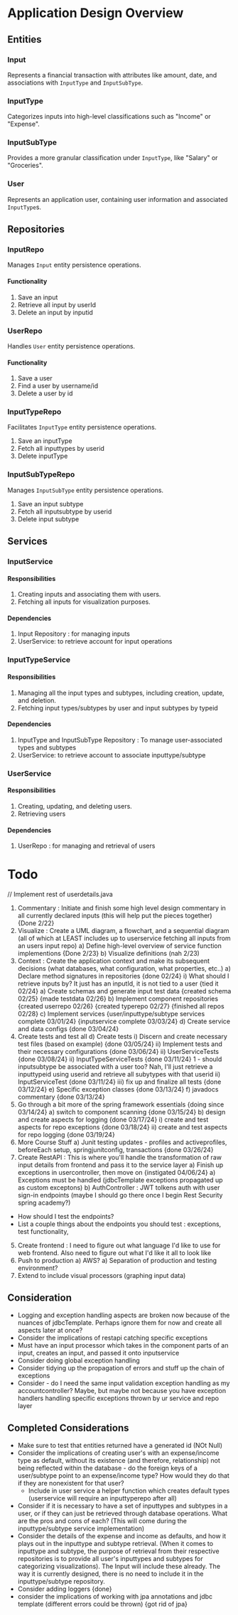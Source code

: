# Application Design Overview

## Entities

### Input
Represents a financial transaction with attributes like amount, date, and associations with `InputType` and `InputSubType`.

### InputType
Categorizes inputs into high-level classifications such as "Income" or "Expense".

### InputSubType
Provides a more granular classification under `InputType`, like "Salary" or "Groceries".

### User
Represents an application user, containing user information and associated `InputType`s.

## Repositories

### InputRepo
Manages `Input` entity persistence operations.
#### Functionality
1) Save an input
2) Retrieve all input by userId
3) Delete an input by inputid

### UserRepo
Handles `User` entity persistence operations.
#### Functionality
1) Save a user 
2) Find a user by username/id
3) Delete a user by id  

### InputTypeRepo
Facilitates `InputType` entity persistence operations.
1) Save an inputType
2) Fetch all inputtypes by userid
3) Delete inputType

### InputSubTypeRepo
Manages `InputSubType` entity persistence operations.
1) Save an input subtype
2) Fetch all inputsubtype by userid
3) Delete input subtype

## Services

### InputService
#### Responsibilities
1) Creating inputs and associating them with users.
2) Fetching all inputs for visualization purposes.
#### Dependencies
1) Input Repository : for managing inputs
2) UserService: to retrieve account for input operations

### InputTypeService
#### Responsibilities
1) Managing all the input types and subtypes, including creation, update, and deletion.
2) Fetching input types/subtypes by user and input subtypes by typeid
#### Dependencies
1) InputType and InputSubType Repository : To manage user-associated types and subtypes
2) UserService: to retrieve account to associate inputtype/subtype


### UserService
#### Responsibilities
1) Creating, updating, and deleting users.
2) Retrieving users
#### Dependencies
1) UserRepo : for managing and retrieval of users










# Todo
// Implement rest of userdetails.java 
1) Commentary : Initiate and finish some high level design commentary in all currently declared inputs (this will help put the pieces together) {Done 2/22}
2) Visualize : Create a UML diagram, a flowchart, and a sequential diagram (all of which at LEAST includes up to userservice fetching all inputs from an users input repo)
  a) Define high-level overview of service function implementions {Done 2/23}
  b) Visualize definitions (nah 2/23)
2) Context : Create the application context and make its subsequent decisions (what databases, what configuration, what properties, etc..)
  a) Declare method signatures in repositories {done 02/24}
      i) What should I retrieve inputs by? It just has an inputId, it is not tied to a user {tied it 02/24}
  a) Create schemas and generate input test data {created schema 02/25} {made testdata 02/26}
  b) Implement component repositories {created userrepo 02/26} {created typerepo 02/27} {finished all repos 02/28}
  c) Implement services {user/inputtype/subtype services complete 03/01/24}  {inputservice complete 03/03/24}
  d) Create service and data configs {done 03/04/24}
3) Create tests and test all
  d) Create tests
    i) Discern and create necessary test files (based on example) {done 03/05/24}
    ii) Implement tests and their necessary configurations {done 03/06/24}
    ii) UserServiceTests {done 03/08/24} 
    ii) InputTypeServiceTests {done 03/11/24}
      1 - should inputsubtype be associated with a user too?
      Nah, I'll just retrieve a inputtypeid using userid and retrieve all subytypes with that userid
    ii) InputServiceTest {done 03/11/24}
    iii) fix up and finalize all tests {done 03/12/24}
  e) Specific exception classes {done 03/13/24}
  f) javadocs commentary {done 03/13/24}
3) Go through a bit more of the spring framework essentials {doing since 03/14/24}
  a) switch to component scanning {done 03/15/24}
  b) design and create aspects for logging {done 03/17/24}
    i) create and test aspects for repo exceptions {done 03/18/24}
    ii) create and test aspects for repo logging {done 03/19/24}
4) More Course Stuff
  a) Junit testing updates - profiles and activeprofiles, beforeEach setup, springjunitconfig, transactions {done 03/26/24}
4) Create RestAPI : This is where you'll handle the transformation of raw input details from frontend and pass it to the service layer
  a) Finish up exceptions in usercontroller, then move on {instigated 04/06/24}
  a) Exceptions must be handled (jdbcTemplate exceptions propagated up as custom exceptons)
  b) AuthController : JWT tolkens auth with user sign-in endpoints (maybe I should go there once I begin 
   Rest Security spring academy?)

- How should I test the endpoints?
- List a couple things about the endpoints you should test : exceptions, test functionality, 
  
5) Create frontend : I need to figure out what language I'd like to use for web frontend. Also need to figure out what I'd like it all to look like
6) Push to production
  a) AWS?
  a) Separation of production and testing environment?
7) Extend to include visual processors (graphing input data)




## Consideration
* Logging and exception handling aspects are broken now because of the nuances of jdbcTemplate. Perhaps ignore them for now and create all aspects later at once?
* Consider the implications of restapi catching specific exceptions
* Must have an input processor which takes in the component parts of an input, creates an input, and passed it onto inputservice
* Consider doing global exception handling
* Consider tidying up the propagation of errors and stuff up the chain of exceptions
* Consider - do I need the same input validation exception handling as my accountcontroller? Maybe, but maybe not because you have exception handlers handling specific exceptions thrown by ur service and repo layer

## Completed Considerations
* Make sure to test that entities returned have a generated id (NOt Null)
* Consider the implications of creating user's with an expense/income type as default, without its existence (and therefore, relationship) not being reflected within the database - do the foreign keys of a user/subtype point to an expense/income type? How would they do that if they are nonexistent for that user?
   + Include in user service a helper function which creates default types (userservice will require an inputtyperepo after all)
* Consider if it is necessary to have a set of inputtypes and subtypes in a user, or if they can just be retrieved through database operations. What are the pros and cons of each? (This will come during the inputtype/subtype service implementation)
* Consider the details of the expense and income as defaults, and how it plays out in the inputtype and subtype retrieval. (When it comes to inputtype and subtype, the purpose of retrieval from their respective repositories is to provide all user's inputtypes and subtypes for categorizing visualizations). The Input will include these already. The way it is currently designed, there is no need to include it in the inputtype/subtype repository.
* Consider adding loggers {done}
* consider the implications of working with jpa annotations and jdbc template (different errors could be thrown) {got rid of jpa}